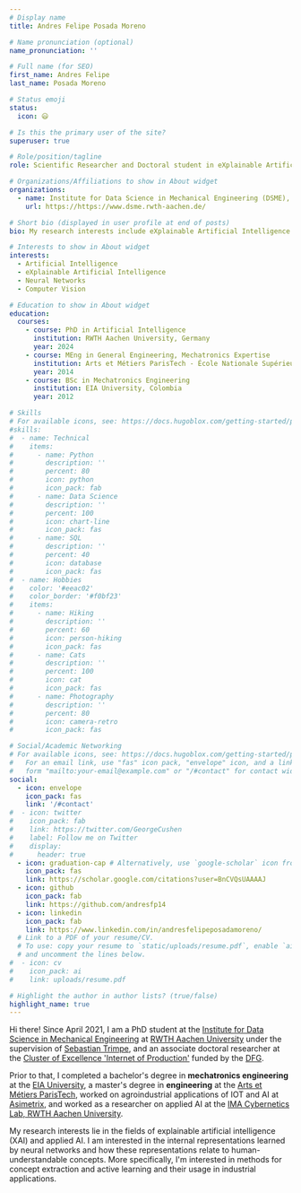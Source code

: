 ```yaml
---
# Display name
title: Andres Felipe Posada Moreno

# Name pronunciation (optional)
name_pronunciation: ''

# Full name (for SEO)
first_name: Andres Felipe
last_name: Posada Moreno

# Status emoji
status:
  icon: 😃

# Is this the primary user of the site?
superuser: true

# Role/position/tagline
role: Scientific Researcher and Doctoral student in eXplainable Artificial Intelligence

# Organizations/Affiliations to show in About widget
organizations:
  - name: Institute for Data Science in Mechanical Engineering (DSME), RWTH Aachen University
    url: https://https://www.dsme.rwth-aachen.de/

# Short bio (displayed in user profile at end of posts)
bio: My research interests include eXplainable Artificial Intelligence (XAI) and applied AI.

# Interests to show in About widget
interests:
  - Artificial Intelligence
  - eXplainable Artificial Intelligence
  - Neural Networks
  - Computer Vision

# Education to show in About widget
education:
  courses:
    - course: PhD in Artificial Intelligence
      institution: RWTH Aachen University, Germany
      year: 2024
    - course: MEng in General Engineering, Mechatronics Expertise
      institution: Arts et Métiers ParisTech - École Nationale Supérieure d'Arts et Métiers, France
      year: 2014
    - course: BSc in Mechatronics Engineering
      institution: EIA University, Colombia
      year: 2012

# Skills
# For available icons, see: https://docs.hugoblox.com/getting-started/page-builder/#icons
#skills:
#  - name: Technical
#    items:
#      - name: Python
#        description: ''
#        percent: 80
#        icon: python
#        icon_pack: fab
#      - name: Data Science
#        description: ''
#        percent: 100
#        icon: chart-line
#        icon_pack: fas
#      - name: SQL
#        description: ''
#        percent: 40
#        icon: database
#        icon_pack: fas
#  - name: Hobbies
#    color: '#eeac02'
#    color_border: '#f0bf23'
#    items:
#      - name: Hiking
#        description: ''
#        percent: 60
#        icon: person-hiking
#        icon_pack: fas
#      - name: Cats
#        description: ''
#        percent: 100
#        icon: cat
#        icon_pack: fas
#      - name: Photography
#        description: ''
#        percent: 80
#        icon: camera-retro
#        icon_pack: fas

# Social/Academic Networking
# For available icons, see: https://docs.hugoblox.com/getting-started/page-builder/#icons
#   For an email link, use "fas" icon pack, "envelope" icon, and a link in the
#   form "mailto:your-email@example.com" or "/#contact" for contact widget.
social:
  - icon: envelope
    icon_pack: fas
    link: '/#contact'
#  - icon: twitter
#    icon_pack: fab
#    link: https://twitter.com/GeorgeCushen
#    label: Follow me on Twitter
#    display:
#      header: true
  - icon: graduation-cap # Alternatively, use `google-scholar` icon from `ai` icon pack
    icon_pack: fas
    link: https://scholar.google.com/citations?user=BnCVQsUAAAAJ
  - icon: github
    icon_pack: fab
    link: https://github.com/andresfp14
  - icon: linkedin
    icon_pack: fab
    link: https://www.linkedin.com/in/andresfelipeposadamoreno/
  # Link to a PDF of your resume/CV.
  # To use: copy your resume to `static/uploads/resume.pdf`, enable `ai` icons in `params.yaml`,
  # and uncomment the lines below.
#  - icon: cv
#    icon_pack: ai
#    link: uploads/resume.pdf

# Highlight the author in author lists? (true/false)
highlight_name: true
---
```


Hi there! Since April 2021, I am a PhD student at the [Institute for Data Science in Mechanical Engineering](https://www.dsme.rwth-aachen.de/cms/~ibtrg/DSME/lidx/1/) at [RWTH Aachen University](https://www.rwth-aachen.de/go/id/a/?lidx=1) under the supervision of [Sebastian Trimpe](https://www.dsme.rwth-aachen.de/cms/DSME/Das-Institut/Team/~jlolt/Prof-Sebastian-Trimpe/?allou=1), and an associate doctoral researcher at the [Cluster of Excellence 'Internet of Production'](https://www.iop.rwth-aachen.de/cms/~gpfz/produktionstechnik/?lidx=1) funded by the [DFG](https://gepris.dfg.de/gepris/projekt/390621612?language=en).

Prior to that, I completed a bachelor's degree in **mechatronics engineering** at the [EIA University](https://www.eia.edu.co/#), a master's degree in **engineering** at the [Arts et Métiers ParisTech](https://artsetmetiers.fr/en), worked on agroindustrial applications of IOT and AI at [Asimetrix](https://asimetrix.co/), and worked as a researcher on applied AI at the [IMA Cybernetics Lab, RWTH Aachen University](https://cybernetics-lab.de/en/%C3%BCber-uns).

My research interests lie in the fields of explainable artificial intelligence (XAI) and applied AI. I am interested in the internal representations learned by neural networks and how these representations relate to human-understandable concepts. More specifically, I'm interested in methods for concept extraction and active learning and their usage in industrial applications.

